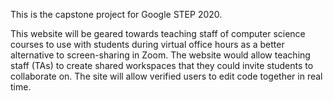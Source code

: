 This is the capstone project for Google STEP 2020.

This website will be geared towards teaching staff of computer science courses to use with students during 
virtual office hours as a better alternative to screen-sharing in Zoom. The website would allow 
teaching staff (TAs) to create shared workspaces that they could invite students to collaborate on. 
The site will allow verified users to edit code together in real time.